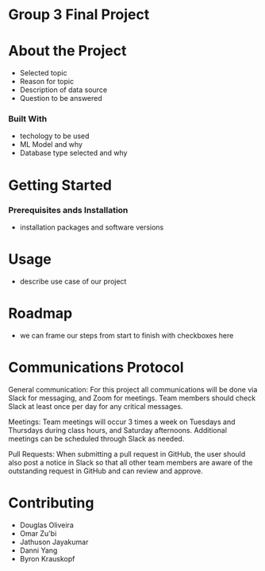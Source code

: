# Group 3 Final Project

# About the Project
- Selected topic
- Reason for topic
- Description of data source
- Question to be answered

### Built With 
- techology to be used
- ML Model and why
- Database type selected and why

# Getting Started

### Prerequisites ands Installation
- installation packages and software versions

# Usage
- describe use case of our project

# Roadmap
- we can frame our steps from start to finish with checkboxes here

# Communications Protocol

General communication:
For this project all communications will be done via Slack for messaging, and Zoom for meetings. Team members should check Slack at least once per day for any critical messages. 

Meetings:
Team meetings will occur 3 times a week on Tuesdays and Thursdays during class hours, and Saturday afternoons. Additional meetings can be scheduled through Slack as needed. 

Pull Requests:
When submitting a pull request in GitHub, the user should also post a notice in Slack so that all other team members are aware of the outstanding request in GitHub and can review and approve. 

# Contributing
- Douglas Oliveira
- Omar Zu'bi
- Jathuson Jayakumar
- Danni Yang
- Byron Krauskopf 
